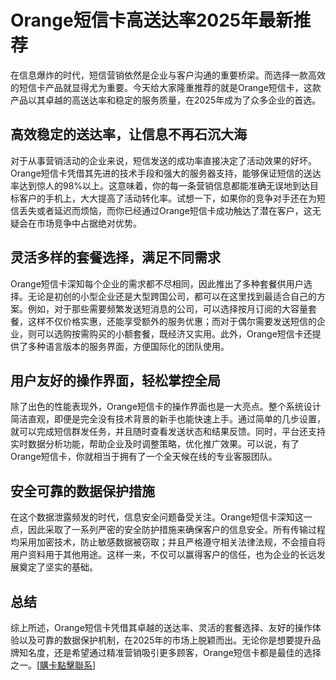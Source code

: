 # Orange短信卡高送达率2025年最新推荐

在信息爆炸的时代，短信营销依然是企业与客户沟通的重要桥梁。而选择一款高效的短信卡产品就显得尤为重要。今天给大家隆重推荐的就是Orange短信卡，这款产品以其卓越的高送达率和稳定的服务质量，在2025年成为了众多企业的首选。

## 高效稳定的送达率，让信息不再石沉大海

对于从事营销活动的企业来说，短信发送的成功率直接决定了活动效果的好坏。Orange短信卡凭借其先进的技术手段和强大的服务器支持，能够保证短信的送达率达到惊人的98%以上。这意味着，你的每一条营销信息都能准确无误地到达目标客户的手机上，大大提高了活动转化率。试想一下，如果你的竞争对手还在为短信丢失或者延迟而烦恼，而你已经通过Orange短信卡成功触达了潜在客户，这无疑会在市场竞争中占据绝对优势。

## 灵活多样的套餐选择，满足不同需求

Orange短信卡深知每个企业的需求都不尽相同，因此推出了多种套餐供用户选择。无论是初创的小型企业还是大型跨国公司，都可以在这里找到最适合自己的方案。例如，对于那些需要频繁发送短消息的公司，可以选择按月订阅的大容量套餐，这样不仅价格实惠，还能享受额外的服务优惠；而对于偶尔需要发送短信的企业，则可以选购按需购买的小额套餐，既经济又实用。此外，Orange短信卡还提供了多种语言版本的服务界面，方便国际化的团队使用。

## 用户友好的操作界面，轻松掌控全局

除了出色的性能表现外，Orange短信卡的操作界面也是一大亮点。整个系统设计简洁直观，即便是完全没有技术背景的新手也能快速上手。通过简单的几步设置，就可以完成短信群发任务，并且随时查看发送状态和结果反馈。同时，平台还支持实时数据分析功能，帮助企业及时调整策略，优化推广效果。可以说，有了Orange短信卡，你就相当于拥有了一个全天候在线的专业客服团队。

## 安全可靠的数据保护措施

在这个数据泄露频发的时代，信息安全问题备受关注。Orange短信卡深知这一点，因此采取了一系列严密的安全防护措施来确保客户的信息安全。所有传输过程均采用加密技术，防止敏感数据被窃取；并且严格遵守相关法律法规，不会擅自将用户资料用于其他用途。这样一来，不仅可以赢得客户的信任，也为企业的长远发展奠定了坚实的基础。

## 总结

综上所述，Orange短信卡凭借其卓越的送达率、灵活的套餐选择、友好的操作体验以及可靠的数据保护机制，在2025年的市场上脱颖而出。无论你是想要提升品牌知名度，还是希望通过精准营销吸引更多顾客，Orange短信卡都是最佳的选择之一。[[購卡點擊聯系](https://t.me/s/SXDXQF)]